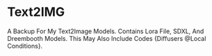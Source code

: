 # Text2IMG
A Backup For My Text2Image Models. Contains Lora File, SDXL, And Dreembooth Models. This May Also Include Codes {Diffusers @Local Conditions}.
